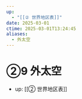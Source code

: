 ```yaml
---
up:
  - "[[② 世界地区表]]"
date: 2025-03-01
ctime: 2025-03-01T13:24:45
aliases:
  - 外太空
---
```


# ②9 外太空

- up: [[② 世界地区表]]
